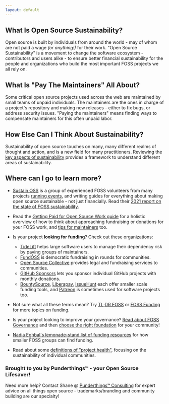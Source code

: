 ```yaml
---
layout: default
---
```


## What Is Open Source Sustainability?

Open source is built by individuals from around the world - may of whom are not paid a wage _(or anything!)_ for their work.  "Open Source Sustainability" is a movement to change the software ecosystem - contributors and users alike - to ensure better financial sustainability for the people and organizations who build the most important FOSS projects we all rely on.

## What Is "Pay The Maintainers" All About?

Some critical open source projects used across the web are maintained by small teams of unpaid individuals.  The maintainers are the ones in charge of a project's repository and making new releases - either to fix bugs, or address security issues.  "Paying the maintainers" means finding ways to compensate maintainers for this often unpaid labor.

## How Else Can I Think About Sustainability?

Sustainability of open source touches on many, many different realms of thought and action, and is a new field for many practitioners.  Reviewing the [key aspects of sustainability](/aspects/) provides a framework to understand different areas of sustainability.

## Where can I go to learn more?

- [Sustain OSS](https://sustainoss.org/) is a group of experienced FOSS volunteers from many projects [running events](https://sustainoss.org/events/), and writing guides for everything about making open source sustainable - not just financially.  Read their [2021 report on the state of FOSS sustainability](https://sustainoss.org/assets/pdf/Sustain-In-2021-Event-Report.pdf).
- Read the [Getting Paid for Open Source Work guide](https://opensource.guide/getting-paid/) for a holistic overview of how to think about approaching fundraising or donations for your FOSS work, and [tips for maintainers](https://opensource.guide/best-practices/) too.



- Is your project **looking for funding**?  Check out these organizations:
  - [TideLift](https://tidelift.com/) helps large software users to manage their dependency risk by paying groups of maintainers.
  - [FundOSS](https://fundoss.org/) is democratic fundraising in rounds for communities.
  - [Open Source Collective](https://www.oscollective.org/) provides legal and fundraising services to communities. 
  - [GitHub Sponsors](https://github.com/sponsors) lets you sponsor individual GitHub projects with monthly donations.
  - [BountySource](https://www.bountysource.com/), [Liberapay](https://liberapay.com/), [IssueHunt](https://issuehunt.io/) each offer smaller scale funding tools, and [Patreon](https://www.patreon.com/) is sometimes used for software projects too. 

- Not sure what all these terms mean? Try [TL;DR FOSS](https://tldrfoss.com/) or [FOSS Funding](https://fossfunding.com/) for more topics on funding.

- Is your project looking to improve your governance? [Read about FOSS Governance](https://opensource.guide/leadership-and-governance/) and then [choose the right foundation](http://chooseafoundation.com/) for your community!

- [Nadia Eghbal's lemonade-stand list of funding resources](https://github.com/nayafia/lemonade-stand) for how smaller FOSS groups can find funding.

- Read about some [definitions of "project health"](/health), focusing on the sustainability of individual communities.

### Brought to you by Punderthings℠ - your Open Source Lifesaver!

Need more help?  Contact Shane @ [Punderthings℠ Consulting](http://punderthings.com) for expert advice on all things open source - trademarks/branding and community building are our specialty!
